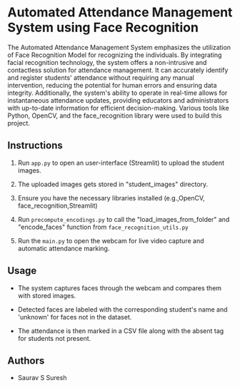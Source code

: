 
#  Automated Attendance Management System using Face Recognition

The Automated Attendance Management System emphasizes the utilization of Face Recognition Model for recognizing the individuals. By integrating facial recognition technology, the system offers a non-intrusive and contactless solution for attendance management. It can accurately identify and register students' attendance without requiring any manual intervention, reducing the potential for human errors and ensuring data integrity. Additionally, the system's ability to operate in real-time allows for instantaneous attendance updates, providing educators and administrators with up-to-date information for efficient decision-making. Various tools like Python, OpenCV, and the face_recognition library were used to build this project.
## Instructions

1. Run `app.py` to open an user-interface (Streamlit) to upload    the student images.

2. The uploaded images gets stored in "student_images" directory.
    
3. Ensure you have the necessary libraries installed (e.g.,OpenCV, face_recognition,Streamlit)
    
4. Run `precompute_encodings.py` to call the "load_images_from_folder" and "encode_faces" function from `face_recognition_utils.py` 
    
5. Run the `main.py` to open the webcam for live video capture and automatic attendance marking.

## Usage

* The system captures faces through the webcam and compares them with stored images.

* Detected faces are labeled with the corresponding student's name  and 'unknown' for faces not in the dataset.

* The attendance is then marked in a CSV file along with the absent tag for students not present.

## Authors

- Saurav S Suresh

